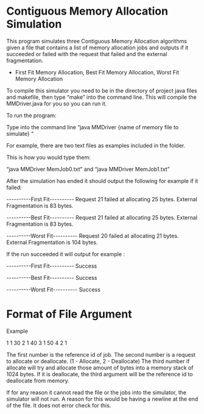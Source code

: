 # Contiguous Memory Allocation Simulation


This program simulates three Contiguous Memory Allocation algorithms given a file that contains a list of memory allocation jobs and outputs if it succeeded or failed with the request that failed and the external fragmentation.

- First Fit Memory Allocation, Best Fit Memory Allocation, Worst Fit Memory Allocation

To compile this simulator you need to be in the directory of project java files and makefile, then type “make” into the command line. This will compile the MMDriver.java for you so you can run it.

To run the program:

Type into the command line “java MMDriver {name of memory file to simulate} “

For example, there are two text files as examples included in the folder.

This is how you would type them:

“java MMDriver MemJob0.txt” and “java MMDriver MemJob1.txt”

After the simulation has ended it should output the following for example if it failed:

----------First Fit----------
Request 21 failed at allocating 25 bytes.
External Fragmentation is 83 bytes.

----------Best Fit----------
Request 21 failed at allocating 25 bytes.
External Fragmentation is 83 bytes.

----------Worst Fit----------
Request 20 failed at allocating 21 bytes.
External Fragmentation is 104 bytes.

If the run succeeded it will output for example :

----------First Fit----------
Success

----------Best Fit----------
Success

----------Worst Fit----------
Success



# Format of File Argument

Example

1 1 30
2 1 40
3 1 50
4 2 1


The first number is the reference id of job.
The second number is a request to allocate or deallocate. (1 - Allocate, 2 - Deallocate)
The third number if allocate will try and allocate those amount of bytes into a memory stack of 1024 bytes.
  If it is deallocate, the third argument will be the reference id to deallocate from memory.


If for any reason it cannot read the file or the jobs into the simulator, the simulator will not run. A reason for this would be having a newline at the end of the file. It does not error check for this.
